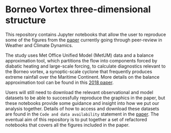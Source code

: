 # Borneo Vortex three-dimensional structure
This repository contains Jupyter notebooks that allow the user to reproduce some of the figures from the [paper](https://doi.org/10.5194/egusphere-2023-1312-EC1) currently going through peer-review in Weather and Climate Dynamics. 

The study uses Met Office Unified Model (MetUM) data and a balance approximation tool, which partitions the flow into components forced by diabatic heating and large-scale forcing, to calculate diagnostics relevant to the Borneo vortex, a synoptic-scale cyclone that frequently produces extreme rainfall over the Maritime Continent. More details on the balance approximation tool can be found in this [2018 paper](https://www.mdpi.com/2311-5521/3/4/72). 

Users will still need to download the relevant observational and model datasets to be able to successfully reproduce the graphics in the paper, but these notebooks provide some guidance and insight into how we put our analysis together. Details of how to access and download these datasets are found in the `Code and data availability` statement in the [paper](https://doi.org/10.5194/egusphere-2023-1312-EC1). The eventual aim of this repository is to put together a set of refactored notebooks that covers all the figures included in the paper. 